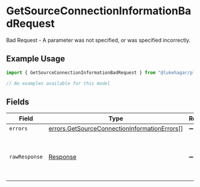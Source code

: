 # GetSourceConnectionInformationBadRequest

Bad Request - A parameter was not specified, or was specified incorrectly.

## Example Usage

```typescript
import { GetSourceConnectionInformationBadRequest } from "@lukehagar/plexjs/sdk/models/errors";

// No examples available for this model
```

## Fields

| Field                                                                                                               | Type                                                                                                                | Required                                                                                                            | Description                                                                                                         |
| ------------------------------------------------------------------------------------------------------------------- | ------------------------------------------------------------------------------------------------------------------- | ------------------------------------------------------------------------------------------------------------------- | ------------------------------------------------------------------------------------------------------------------- |
| `errors`                                                                                                            | [errors.GetSourceConnectionInformationErrors](../../../sdk/models/errors/getsourceconnectioninformationerrors.md)[] | :heavy_minus_sign:                                                                                                  | N/A                                                                                                                 |
| `rawResponse`                                                                                                       | [Response](https://developer.mozilla.org/en-US/docs/Web/API/Response)                                               | :heavy_minus_sign:                                                                                                  | Raw HTTP response; suitable for custom response parsing                                                             |